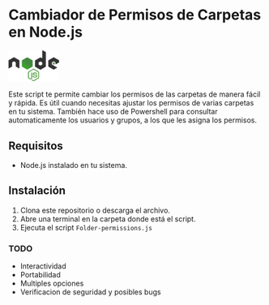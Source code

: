 # Cambiador de Permisos de Carpetas en Node.js

<img src='nodejs-logo.png' width='100'>

Este script te permite cambiar los permisos de las carpetas de manera fácil y rápida. Es útil cuando necesitas ajustar los permisos de varias carpetas en tu sistema. También hace uso de Powershell para consultar automaticamente los usuarios y grupos, a los que les asigna los permisos.

## Requisitos

- Node.js instalado en tu sistema.

## Instalación

1. Clona este repositorio o descarga el archivo.
2. Abre una terminal en la carpeta donde está el script.
3. Ejecuta el script `Folder-permissions.js`

### TODO

* Interactividad
* Portabilidad
* Multiples opciones
* Verificacion de seguridad y posibles bugs


